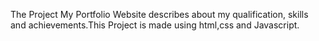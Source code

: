 The Project My Portfolio Website describes about my qualification, skills and achievements.This Project is made using html,css and Javascript.
